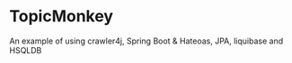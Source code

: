 TopicMonkey
=====================

An example of using crawler4j, Spring Boot & Hateoas, JPA, liquibase and HSQLDB
